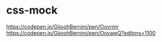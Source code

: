 # css-mock

https://codepen.io/GiioohBernini/pen/Oovrmr
https://codepen.io/GiioohBernini/pen/OovawQ?editors=1100
